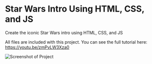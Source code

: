 # Star Wars Intro Using HTML, CSS, and JS
Create the iconic Star Wars intro using HTML, CSS, and JS

All files are included with this project. You can see the full tutorial here: https://youtu.be/zmPvLW3Xza0

![Screenshot of Project](https://github.com/thedevdrawer/star-wars-intro/blob/main/ss.png?raw=true)